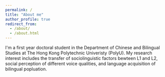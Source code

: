 ```yaml
---
permalink: /
title: "About me"
author_profile: true
redirect_from: 
  - /about/
  - /about.html
---
```


I'm a first year doctoral student in the Department of Chinese and Bilingual Studies at The Hong Kong Polytechnic Univeristy (PolyU). My research interest includes the transfer of sociolinguistic factors bewteen L1 and L2, social perception of different voice qualities, and language acquisition of bilingual popluation.
